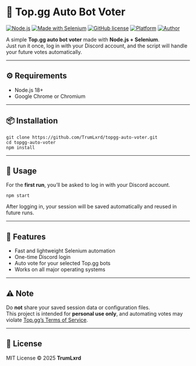 
# 🤖 Top.gg Auto Bot Voter

[![Node.js](https://img.shields.io/badge/node-%3E%3D18.0.0-brightgreen?logo=node.js&logoColor=white)](https://nodejs.org/)
[![Made with Selenium](https://img.shields.io/badge/made%20with-Selenium-blue?logo=selenium)](https://www.selenium.dev/)
[![GitHub license](https://img.shields.io/badge/license-MIT-yellow.svg)](LICENSE)
[![Platform](https://img.shields.io/badge/platform-Windows%20%7C%20macOS%20%7C%20Linux-lightgrey)]()
[![Author](https://img.shields.io/badge/author-TrumLxrd-purple)]()

A simple **Top.gg auto bot voter** made with **Node.js + Selenium**.  
Just run it once, log in with your Discord account, and the script will handle your future votes automatically.

---

## ⚙️ Requirements
- Node.js 18+
- Google Chrome or Chromium

---

## 📦 Installation

```
git clone https://github.com/TrumLxrd/topgg-auto-voter.git
cd topgg-auto-voter
npm install
```

---

## 🚀 Usage

For the **first run**, you’ll be asked to log in with your Discord account.

```
npm start
```

After logging in, your session will be saved automatically and reused in future runs.

---

## 🧩 Features
- Fast and lightweight Selenium automation  
- One-time Discord login  
- Auto vote for your selected Top.gg bots  
- Works on all major operating systems  

---

## ⚠️ Note
Do **not** share your saved session data or configuration files.  
This project is intended for **personal use only**, and automating votes may violate [Top.gg’s Terms of Service](https://top.gg/terms).  

---

## 📜 License
MIT License © 2025 **TrumLxrd**

